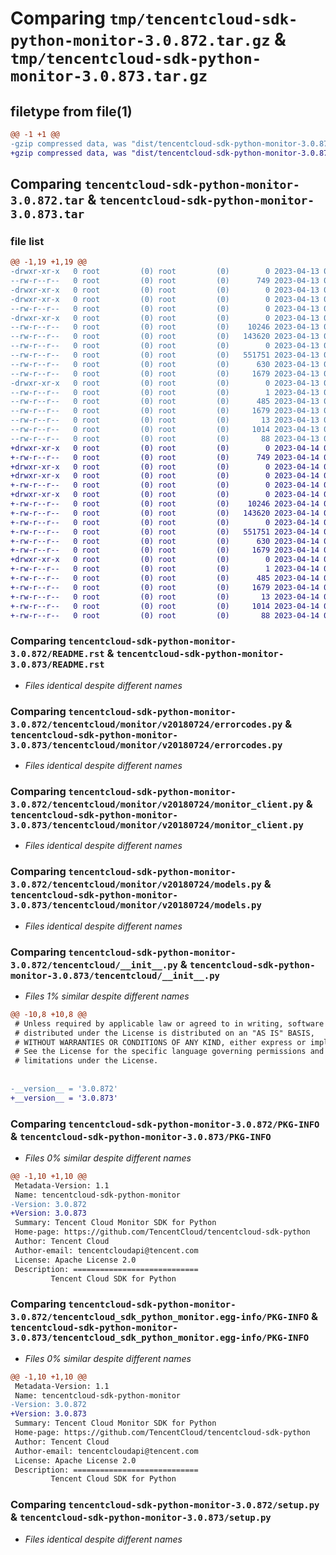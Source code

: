 # Comparing `tmp/tencentcloud-sdk-python-monitor-3.0.872.tar.gz` & `tmp/tencentcloud-sdk-python-monitor-3.0.873.tar.gz`

## filetype from file(1)

```diff
@@ -1 +1 @@
-gzip compressed data, was "dist/tencentcloud-sdk-python-monitor-3.0.872.tar", last modified: Thu Apr 13 00:49:10 2023, max compression
+gzip compressed data, was "dist/tencentcloud-sdk-python-monitor-3.0.873.tar", last modified: Fri Apr 14 00:47:58 2023, max compression
```

## Comparing `tencentcloud-sdk-python-monitor-3.0.872.tar` & `tencentcloud-sdk-python-monitor-3.0.873.tar`

### file list

```diff
@@ -1,19 +1,19 @@
-drwxr-xr-x   0 root         (0) root         (0)        0 2023-04-13 00:49:10.000000 tencentcloud-sdk-python-monitor-3.0.872/
--rw-r--r--   0 root         (0) root         (0)      749 2023-04-13 00:49:10.000000 tencentcloud-sdk-python-monitor-3.0.872/README.rst
-drwxr-xr-x   0 root         (0) root         (0)        0 2023-04-13 00:49:10.000000 tencentcloud-sdk-python-monitor-3.0.872/tencentcloud/
-drwxr-xr-x   0 root         (0) root         (0)        0 2023-04-13 00:49:10.000000 tencentcloud-sdk-python-monitor-3.0.872/tencentcloud/monitor/
--rw-r--r--   0 root         (0) root         (0)        0 2023-04-13 00:49:10.000000 tencentcloud-sdk-python-monitor-3.0.872/tencentcloud/monitor/__init__.py
-drwxr-xr-x   0 root         (0) root         (0)        0 2023-04-13 00:49:10.000000 tencentcloud-sdk-python-monitor-3.0.872/tencentcloud/monitor/v20180724/
--rw-r--r--   0 root         (0) root         (0)    10246 2023-04-13 00:49:10.000000 tencentcloud-sdk-python-monitor-3.0.872/tencentcloud/monitor/v20180724/errorcodes.py
--rw-r--r--   0 root         (0) root         (0)   143620 2023-04-13 00:49:10.000000 tencentcloud-sdk-python-monitor-3.0.872/tencentcloud/monitor/v20180724/monitor_client.py
--rw-r--r--   0 root         (0) root         (0)        0 2023-04-13 00:49:10.000000 tencentcloud-sdk-python-monitor-3.0.872/tencentcloud/monitor/v20180724/__init__.py
--rw-r--r--   0 root         (0) root         (0)   551751 2023-04-13 00:49:10.000000 tencentcloud-sdk-python-monitor-3.0.872/tencentcloud/monitor/v20180724/models.py
--rw-r--r--   0 root         (0) root         (0)      630 2023-04-13 00:49:10.000000 tencentcloud-sdk-python-monitor-3.0.872/tencentcloud/__init__.py
--rw-r--r--   0 root         (0) root         (0)     1679 2023-04-13 00:49:10.000000 tencentcloud-sdk-python-monitor-3.0.872/PKG-INFO
-drwxr-xr-x   0 root         (0) root         (0)        0 2023-04-13 00:49:10.000000 tencentcloud-sdk-python-monitor-3.0.872/tencentcloud_sdk_python_monitor.egg-info/
--rw-r--r--   0 root         (0) root         (0)        1 2023-04-13 00:49:10.000000 tencentcloud-sdk-python-monitor-3.0.872/tencentcloud_sdk_python_monitor.egg-info/dependency_links.txt
--rw-r--r--   0 root         (0) root         (0)      485 2023-04-13 00:49:10.000000 tencentcloud-sdk-python-monitor-3.0.872/tencentcloud_sdk_python_monitor.egg-info/SOURCES.txt
--rw-r--r--   0 root         (0) root         (0)     1679 2023-04-13 00:49:10.000000 tencentcloud-sdk-python-monitor-3.0.872/tencentcloud_sdk_python_monitor.egg-info/PKG-INFO
--rw-r--r--   0 root         (0) root         (0)       13 2023-04-13 00:49:10.000000 tencentcloud-sdk-python-monitor-3.0.872/tencentcloud_sdk_python_monitor.egg-info/top_level.txt
--rw-r--r--   0 root         (0) root         (0)     1014 2023-04-13 00:49:10.000000 tencentcloud-sdk-python-monitor-3.0.872/setup.py
--rw-r--r--   0 root         (0) root         (0)       88 2023-04-13 00:49:10.000000 tencentcloud-sdk-python-monitor-3.0.872/setup.cfg
+drwxr-xr-x   0 root         (0) root         (0)        0 2023-04-14 00:47:58.000000 tencentcloud-sdk-python-monitor-3.0.873/
+-rw-r--r--   0 root         (0) root         (0)      749 2023-04-14 00:47:58.000000 tencentcloud-sdk-python-monitor-3.0.873/README.rst
+drwxr-xr-x   0 root         (0) root         (0)        0 2023-04-14 00:47:58.000000 tencentcloud-sdk-python-monitor-3.0.873/tencentcloud/
+drwxr-xr-x   0 root         (0) root         (0)        0 2023-04-14 00:47:58.000000 tencentcloud-sdk-python-monitor-3.0.873/tencentcloud/monitor/
+-rw-r--r--   0 root         (0) root         (0)        0 2023-04-14 00:47:58.000000 tencentcloud-sdk-python-monitor-3.0.873/tencentcloud/monitor/__init__.py
+drwxr-xr-x   0 root         (0) root         (0)        0 2023-04-14 00:47:58.000000 tencentcloud-sdk-python-monitor-3.0.873/tencentcloud/monitor/v20180724/
+-rw-r--r--   0 root         (0) root         (0)    10246 2023-04-14 00:47:58.000000 tencentcloud-sdk-python-monitor-3.0.873/tencentcloud/monitor/v20180724/errorcodes.py
+-rw-r--r--   0 root         (0) root         (0)   143620 2023-04-14 00:47:58.000000 tencentcloud-sdk-python-monitor-3.0.873/tencentcloud/monitor/v20180724/monitor_client.py
+-rw-r--r--   0 root         (0) root         (0)        0 2023-04-14 00:47:58.000000 tencentcloud-sdk-python-monitor-3.0.873/tencentcloud/monitor/v20180724/__init__.py
+-rw-r--r--   0 root         (0) root         (0)   551751 2023-04-14 00:47:58.000000 tencentcloud-sdk-python-monitor-3.0.873/tencentcloud/monitor/v20180724/models.py
+-rw-r--r--   0 root         (0) root         (0)      630 2023-04-14 00:47:58.000000 tencentcloud-sdk-python-monitor-3.0.873/tencentcloud/__init__.py
+-rw-r--r--   0 root         (0) root         (0)     1679 2023-04-14 00:47:58.000000 tencentcloud-sdk-python-monitor-3.0.873/PKG-INFO
+drwxr-xr-x   0 root         (0) root         (0)        0 2023-04-14 00:47:58.000000 tencentcloud-sdk-python-monitor-3.0.873/tencentcloud_sdk_python_monitor.egg-info/
+-rw-r--r--   0 root         (0) root         (0)        1 2023-04-14 00:47:58.000000 tencentcloud-sdk-python-monitor-3.0.873/tencentcloud_sdk_python_monitor.egg-info/dependency_links.txt
+-rw-r--r--   0 root         (0) root         (0)      485 2023-04-14 00:47:58.000000 tencentcloud-sdk-python-monitor-3.0.873/tencentcloud_sdk_python_monitor.egg-info/SOURCES.txt
+-rw-r--r--   0 root         (0) root         (0)     1679 2023-04-14 00:47:58.000000 tencentcloud-sdk-python-monitor-3.0.873/tencentcloud_sdk_python_monitor.egg-info/PKG-INFO
+-rw-r--r--   0 root         (0) root         (0)       13 2023-04-14 00:47:58.000000 tencentcloud-sdk-python-monitor-3.0.873/tencentcloud_sdk_python_monitor.egg-info/top_level.txt
+-rw-r--r--   0 root         (0) root         (0)     1014 2023-04-14 00:47:58.000000 tencentcloud-sdk-python-monitor-3.0.873/setup.py
+-rw-r--r--   0 root         (0) root         (0)       88 2023-04-14 00:47:58.000000 tencentcloud-sdk-python-monitor-3.0.873/setup.cfg
```

### Comparing `tencentcloud-sdk-python-monitor-3.0.872/README.rst` & `tencentcloud-sdk-python-monitor-3.0.873/README.rst`

 * *Files identical despite different names*

### Comparing `tencentcloud-sdk-python-monitor-3.0.872/tencentcloud/monitor/v20180724/errorcodes.py` & `tencentcloud-sdk-python-monitor-3.0.873/tencentcloud/monitor/v20180724/errorcodes.py`

 * *Files identical despite different names*

### Comparing `tencentcloud-sdk-python-monitor-3.0.872/tencentcloud/monitor/v20180724/monitor_client.py` & `tencentcloud-sdk-python-monitor-3.0.873/tencentcloud/monitor/v20180724/monitor_client.py`

 * *Files identical despite different names*

### Comparing `tencentcloud-sdk-python-monitor-3.0.872/tencentcloud/monitor/v20180724/models.py` & `tencentcloud-sdk-python-monitor-3.0.873/tencentcloud/monitor/v20180724/models.py`

 * *Files identical despite different names*

### Comparing `tencentcloud-sdk-python-monitor-3.0.872/tencentcloud/__init__.py` & `tencentcloud-sdk-python-monitor-3.0.873/tencentcloud/__init__.py`

 * *Files 1% similar despite different names*

```diff
@@ -10,8 +10,8 @@
 # Unless required by applicable law or agreed to in writing, software
 # distributed under the License is distributed on an "AS IS" BASIS,
 # WITHOUT WARRANTIES OR CONDITIONS OF ANY KIND, either express or implied.
 # See the License for the specific language governing permissions and
 # limitations under the License.
 
 
-__version__ = '3.0.872'
+__version__ = '3.0.873'
```

### Comparing `tencentcloud-sdk-python-monitor-3.0.872/PKG-INFO` & `tencentcloud-sdk-python-monitor-3.0.873/PKG-INFO`

 * *Files 0% similar despite different names*

```diff
@@ -1,10 +1,10 @@
 Metadata-Version: 1.1
 Name: tencentcloud-sdk-python-monitor
-Version: 3.0.872
+Version: 3.0.873
 Summary: Tencent Cloud Monitor SDK for Python
 Home-page: https://github.com/TencentCloud/tencentcloud-sdk-python
 Author: Tencent Cloud
 Author-email: tencentcloudapi@tencent.com
 License: Apache License 2.0
 Description: ============================
         Tencent Cloud SDK for Python
```

### Comparing `tencentcloud-sdk-python-monitor-3.0.872/tencentcloud_sdk_python_monitor.egg-info/PKG-INFO` & `tencentcloud-sdk-python-monitor-3.0.873/tencentcloud_sdk_python_monitor.egg-info/PKG-INFO`

 * *Files 0% similar despite different names*

```diff
@@ -1,10 +1,10 @@
 Metadata-Version: 1.1
 Name: tencentcloud-sdk-python-monitor
-Version: 3.0.872
+Version: 3.0.873
 Summary: Tencent Cloud Monitor SDK for Python
 Home-page: https://github.com/TencentCloud/tencentcloud-sdk-python
 Author: Tencent Cloud
 Author-email: tencentcloudapi@tencent.com
 License: Apache License 2.0
 Description: ============================
         Tencent Cloud SDK for Python
```

### Comparing `tencentcloud-sdk-python-monitor-3.0.872/setup.py` & `tencentcloud-sdk-python-monitor-3.0.873/setup.py`

 * *Files identical despite different names*


